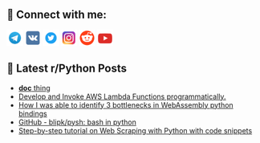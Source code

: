 ## 🔎 Connect with me:
[<img src="https://github.com/bullbesh/bullbesh/blob/main/images/Telegram.png" width="32" height="32" />](https://t.me/bullbesh)
[<img src="https://github.com/bullbesh/bullbesh/blob/main/images/VK.png" width="32" height="32" />](https://vk.com/bullbesh)
[<img src="https://github.com/bullbesh/bullbesh/blob/main/images/Twitter.png" width="32" height="32" />](https://twitter.com/bullbesh1)
[<img src="https://github.com/bullbesh/bullbesh/blob/main/images/Instagram.png" width="32" height="32" />](https://www.instagram.com/bullbesh)
[<img src="https://github.com/bullbesh/bullbesh/blob/main/images/Reddit.png" width="32" height="32" />](https://www.reddit.com/user/bullbesh)
[<img src="https://github.com/bullbesh/bullbesh/blob/main/images/YouTube.png" width="32" height="32" />](https://www.youtube.com/channel/UCtfjRs6uzgq5mfm8S06WTcg)

## 📕 Latest r/Python Posts
<!-- BLOG-POST-LIST:START -->
- [__doc__ thing](https://www.reddit.com/r/Python/comments/12ck847/doc_thing/)
- [Develop and Invoke AWS Lambda Functions programmatically.](https://www.reddit.com/r/Python/comments/12cjaoa/develop_and_invoke_aws_lambda_functions/)
- [How I was able to identify 3 bottlenecks in WebAssembly python bindings](https://www.reddit.com/r/Python/comments/12ciyi7/how_i_was_able_to_identify_3_bottlenecks_in/)
- [GitHub - blipk/pysh: bash in python](https://www.reddit.com/r/Python/comments/12chv0i/github_blipkpysh_bash_in_python/)
- [Step-by-step tutorial on Web Scraping with Python with code snippets](https://www.reddit.com/r/Python/comments/12cgplg/stepbystep_tutorial_on_web_scraping_with_python/)
<!-- BLOG-POST-LIST:END -->
